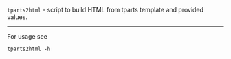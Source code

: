 `tparts2html` - script to build HTML from tparts template and provided values.

---

For usage see
```
tparts2html -h
```
